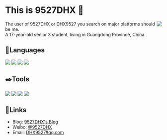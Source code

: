 # This is 9527DHX 👋

<img align="right" src="https://github-readme-stats.vercel.app/api?username=9527DHX&show_icons=true"/>

The user of 9527DHX or DHX9527 you search on major platforms should be me.  
A 17-year-old senior 3 student, living in Guangdong Province, China.

## 💬Languages

![](https://img.shields.io/badge/HTML/CSS-Learning-0066B8?style=flat-square&logo=HTML5&logoColor=ffffff) ![](https://img.shields.io/badge/PHP-Learning-0066B8?style=flat-square&logo=PHP&logoColor=ffffff) ![](https://img.shields.io/badge/C++-Learning-0066B8?style=flat-square&logo=Cplusplus&logoColor=ffffff) ![](https://img.shields.io/badge/Python-Learning-0066B8?style=flat-square&logo=Python&logoColor=ffffff)

## ✒️Tools

[![](https://img.shields.io/badge/Windows-10-2376bc?style=flat-square&logo=windows&logoColor=ffffff)](https://www.microsoft.com/windows/) [![](https://img.shields.io/badge/Xiaomi-8UD-FF6A00?style=flat-square&logo=xiaomi&logoColor=ffffff)](https://mi.com/) [![](https://img.shields.io/badge/VisualStudio-Code-0066B8?style=flat-square&logo=VisualStudio&logoColor=ffffff)](https://code.visualstudio.com/) [![](https://img.shields.io/badge/Edge-Surf-0066B8?style=flat-square&logo=MicrosoftEdge&logoColor=ffffff)](https://www.microsoft.com/zh-cn/edge/)

## 🔗Links

* Blog: [9527DHX's Blog](https://9527dhx.top/)
* Weibo: [@9527DHX](https://weibo.com/u/5538820526/)
* Email: [DHX9527#qq.com](mailto:DHX9527@qq.com)

<!--
**9527DHX/9527DHX** is a ✨ _special_ ✨ repository because its `README.md` (this file) appears on your GitHub profile.

Here are some ideas to get you started:

- 🔭 I’m currently working on ...
- 🌱 I’m currently learning ...
- 👯 I’m looking to collaborate on ...
- 🤔 I’m looking for help with ...
- 💬 Ask me about ...
- 📫 How to reach me: ...
- 😄 Pronouns: ...
- ⚡ Fun fact: ...
  -->


